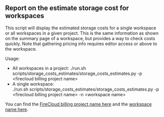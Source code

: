 ## Report on the estimate storage cost for workspaces
This script will display the estimated storage costs for a single workspace or all workspaces in a given project.  This is the same information as shown on the summary page of a workspace, but provides a way to check costs quickly.  Note that gathering pricing info requires editor access or above to the workspace.  

Usage:

* All workspaces in a project:
   ./run.sh scripts/storage_costs_estimates/storage_costs_estimates.py -p \<firecloud billing project name\>
* A single workspace:      
   ./run.sh scripts/storage_costs_estimates/storage_costs_estimates.py -p \<firecloud billing project name\> -n \<workspace name\>

You can find the [FireCloud billing project name here](https://portal.firecloud.org/#billing) and the [workspace name here](https://portal.firecloud.org/#workspaces).
